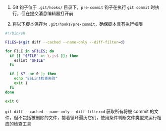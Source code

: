 1. Git 钩子位于 `.git/hooks/` 目录下，`pre-commit` 钩子在执行 `git commit` 时执行，但在提交消息编辑器打开前

2. 将以下脚本保存为 `.git/hooks/pre-commit`，确保脚本具有执行权限

```bash
#!/bin/sh

FILES=$(git diff --cached --name-only --diff-filter=d)

for FILE in $FILES; do
  if [[ "$FILE" =~ \.js$ ]]; then
    eslint "$FILE"
  fi

  if [ $? -ne 0 ]; then
    echo "ESLint检查失败"
    exit 1
  fi
done

exit 0
```

`git diff --cached --name-only --diff-filter=d` 获取所有将被 commit 的文件，但不包括被删除的文件，接着循环遍历它们，使用条件判断文件类型来运行相应的检查工具

